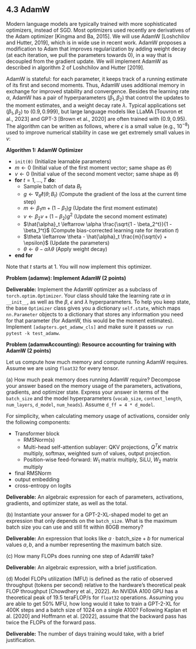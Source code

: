 ## 4.3 AdamW

Modern language models are typically trained with more sophisticated optimizers, instead of SGD. Most optimizers used recently are derivatives of the Adam optimizer [Kingma and Ba, 2015]. We will use AdamW [Loshchilov and Hutter, 2019], which is in wide use in recent work. AdamW proposes a modification to Adam that improves regularization by adding weight decay (at each iteration, we pull the parameters towards 0), in a way that is decoupled from the gradient update. We will implement AdamW as described in algorithm 2 of Loshchilov and Hutter [2019].

AdamW is stateful: for each parameter, it keeps track of a running estimate of its first and second moments. Thus, AdamW uses additional memory in exchange for improved stability and convergence. Besides the learning rate $\alpha$, AdamW has a pair of hyperparameters $(\beta_1, \beta_2)$ that control the updates to the moment estimates, and a weight decay rate $\lambda$. Typical applications set $(\beta_1, \beta_2)$ to $(0.9, 0.999)$, but large language models like LLaMA [Touvron et al., 2023] and GPT-3 [Brown et al., 2020] are often trained with $(0.9, 0.95)$. The algorithm can be written as follows, where $\epsilon$ is a small value (e.g., $10^{-8}$) used to improve numerical stability in case we get extremely small values in $v$:

**Algorithm 1: AdamW Optimizer**

-   `init(θ)` (Initialize learnable parameters)
-   $m \leftarrow 0$ (Initial value of the first moment vector; same shape as $\theta$)
-   $v \leftarrow 0$ (Initial value of the second moment vector; same shape as $\theta$)
-   **for** $t = 1, \dots, T$ **do**:
    -   Sample batch of data $B_t$
    -   $g \leftarrow \nabla_{\theta} \ell(\theta; B_t)$ (Compute the gradient of the loss at the current time step)
    -   $m \leftarrow \beta_1 m + (1 - \beta_1) g$ (Update the first moment estimate)
    -   $v \leftarrow \beta_2 v + (1 - \beta_2) g^2$ (Update the second moment estimate)
    -   $\hat{\alpha}_t \leftarrow \alpha \frac{\sqrt{1 - \beta_2^t}}{1 - \beta_1^t}$ (Compute bias-corrected learning rate for iteration $t$)
    -   $\theta \leftarrow \theta - \hat{\alpha}_t \frac{m}{\sqrt{v} + \epsilon}$ (Update the parameters)
    -   $\theta \leftarrow \theta - \alpha \lambda \theta$ (Apply weight decay)
-   **end for**

Note that $t$ starts at 1. You will now implement this optimizer.

**Problem (adamw): Implement AdamW (2 points)**

**Deliverable:** Implement the AdamW optimizer as a subclass of `torch.optim.Optimizer`. Your class should take the learning rate $\alpha$ in `__init__`, as well as the $\beta$, $\epsilon$ and $\lambda$ hyperparameters. To help you keep state, the base `Optimizer` class gives you a dictionary `self.state`, which maps `nn.Parameter` objects to a dictionary that stores any information you need for that parameter (for AdamW, this would be the moment estimates). Implement `[adapters.get_adamw_cls]` and make sure it passes `uv run pytest -k test_adamw`.

**Problem (adamwAccounting): Resource accounting for training with AdamW (2 points)**

Let us compute how much memory and compute running AdamW requires. Assume we are using `float32` for every tensor.

(a) How much peak memory does running AdamW require? Decompose your answer based on the memory usage of the parameters, activations, gradients, and optimizer state. Express your answer in terms of the `batch_size` and the model hyperparameters (`vocab_size`, `context_length`, `num_layers`, `d_model`, `num_heads`). Assume `d_ff = 4 * d_model`.

For simplicity, when calculating memory usage of activations, consider only the following components:

-   Transformer block
    -   RMSNorm(s)
    -   Multi-head self-attention sublayer: QKV projections, $Q^T K$ matrix multiply, softmax, weighted sum of values, output projection.
    -   Position-wise feed-forward: $W_1$ matrix multiply, SiLU, $W_2$ matrix multiply
-   final RMSNorm
-   output embedding
-   cross-entropy on logits

**Deliverable:** An algebraic expression for each of parameters, activations, gradients, and optimizer state, as well as the total.

(b) Instantiate your answer for a GPT-2-XL-shaped model to get an expression that only depends on the `batch_size`. What is the maximum batch size you can use and still fit within 80GB memory?

**Deliverable:** An expression that looks like $a \cdot \text{batch\_size} + b$ for numerical values $a, b$, and a number representing the maximum batch size.

(c) How many FLOPs does running one step of AdamW take?

**Deliverable:** An algebraic expression, with a brief justification.

(d) Model FLOPs utilization (MFU) is defined as the ratio of observed throughput (tokens per second) relative to the hardware’s theoretical peak FLOP throughput [Chowdhery et al., 2022]. An NVIDIA A100 GPU has a theoretical peak of 19.5 teraFLOP/s for `float32` operations. Assuming you are able to get 50% MFU, how long would it take to train a GPT-2-XL for 400K steps and a batch size of 1024 on a single A100? Following Kaplan et al. [2020] and Hoffmann et al. [2022], assume that the backward pass has twice the FLOPs of the forward pass.

**Deliverable:** The number of days training would take, with a brief justification.
